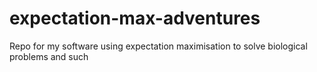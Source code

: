 expectation-max-adventures
==========================

Repo for my software using expectation maximisation to solve biological problems and such